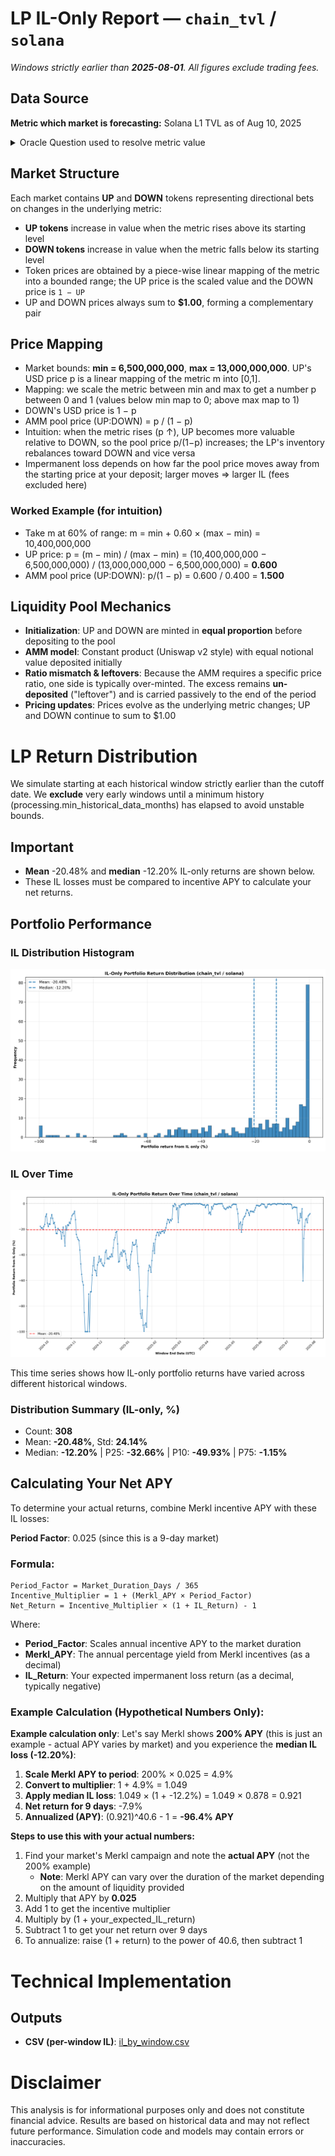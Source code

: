 # LP IL-Only Report — `chain_tvl` / `solana`

_Windows strictly earlier than **2025-08-01**. All figures exclude trading fees._

## Data Source
**Metric which market is forecasting:** Solana L1 TVL as of Aug 10, 2025

<details><summary>Oracle Question used to resolve metric value</summary>

Use the DefiLlama API historical chain TVL endpoint at https://api.llama.fi/v2/historicalChainTvl/Solana. Return the Solana chain total TVL in USD from the record with the greatest timestamp at or before 2025-08-10 00:00:00 UTC (UTC).Multiply by 100, then report as an integer, rounded up.

</details>

## Market Structure
Each market contains **UP** and **DOWN** tokens representing directional bets on changes in the underlying metric:
- **UP tokens** increase in value when the metric rises above its starting level
- **DOWN tokens** increase in value when the metric falls below its starting level
- Token prices are obtained by a piece-wise linear mapping of the metric into a bounded range; the UP price is the scaled value and the DOWN price is `1 − UP`
- UP and DOWN prices always sum to **$1.00**, forming a complementary pair

## Price Mapping
- Market bounds: **min = 6,500,000,000**, **max = 13,000,000,000**. UP's USD price p is a linear mapping of the metric m into [0,1].
- Mapping: we scale the metric between min and max to get a number p between 0 and 1 (values below min map to 0; above max map to 1)
- DOWN's USD price is 1 − p
- AMM pool price (UP:DOWN) = p / (1 − p)
- Intuition: when the metric rises (p ↑), UP becomes more valuable relative to DOWN, so the pool price p/(1−p) increases; the LP's inventory rebalances toward DOWN and vice versa
- Impermanent loss depends on how far the pool price moves away from the starting price at your deposit; larger moves ⇒ larger IL (fees excluded here)

### Worked Example (for intuition)
- Take m at 60% of range: m = min + 0.60 × (max − min) = 10,400,000,000
- UP price: p = (m − min) / (max − min) = (10,400,000,000 − 6,500,000,000) / (13,000,000,000 − 6,500,000,000) = **0.600**
- AMM pool price (UP:DOWN): p/(1 − p) = 0.600 / 0.400 = **1.500**


## Liquidity Pool Mechanics
- **Initialization**: UP and DOWN are minted in **equal proportion** before depositing to the pool
- **AMM model**: Constant product (Uniswap v2 style) with equal notional value deposited initially
- **Ratio mismatch & leftovers**: Because the AMM requires a specific price ratio, one side is typically over-minted. The excess remains **un-deposited** ("leftover") and is carried passively to the end of the period
- **Pricing updates**: Prices evolve as the underlying metric changes; UP and DOWN continue to sum to $1.00

# LP Return Distribution
We simulate starting at each historical window strictly earlier than the cutoff date. 
We **exclude** very early windows until a minimum history (processing.min_historical_data_months) has elapsed to avoid unstable bounds.

## Important
- **Mean** -20.48% and **median** -12.20% IL-only returns are shown below.
- These IL losses must be compared to incentive APY to calculate your net returns.

## Portfolio Performance
### IL Distribution Histogram
![Portfolio Return Distributions](il_hist.png)

### IL Over Time
![IL Returns Over Time](il_timeseries.png)

This time series shows how IL-only portfolio returns have varied across different historical windows.

### Distribution Summary (IL-only, %)

- Count: **308**
- Mean: **-20.48%**, Std: **24.14%**
- Median: **-12.20%**  |  P25: **-32.66%**  |  P10: **-49.93%**  |  P75: **-1.15%**

## Calculating Your Net APY

To determine your actual returns, combine Merkl incentive APY with these IL losses:

**Period Factor**: 0.025 (since this is a 9-day market)

### Formula:
```
Period_Factor = Market_Duration_Days / 365
Incentive_Multiplier = 1 + (Merkl_APY × Period_Factor)
Net_Return = Incentive_Multiplier × (1 + IL_Return) - 1
```

Where:
- **Period_Factor**: Scales annual incentive APY to the market duration
- **Merkl_APY**: The annual percentage yield from Merkl incentives (as a decimal)
- **IL_Return**: Your expected impermanent loss return (as a decimal, typically negative)

### Example Calculation (Hypothetical Numbers Only):
**Example calculation only**: Let's say Merkl shows **200% APY** (this is just an example - actual APY varies by market) and you experience the **median IL loss (-12.20%)**:

1. **Scale Merkl APY to period**: 200% × 0.025 = 4.9%
2. **Convert to multiplier**: 1 + 4.9% = 1.049
3. **Apply median IL loss**: 1.049 × (1 + -12.2%) = 1.049 × 0.878 = 0.921
4. **Net return for 9 days**: -7.9%
5. **Annualized (APY)**: (0.921)^40.6 - 1 = **-96.4% APY**

**Steps to use this with your actual numbers:**
1. Find your market's Merkl campaign and note the **actual APY** (not the 200% example)
   - **Note**: Merkl APY can vary over the duration of the market depending on the amount of liquidity provided
2. Multiply that APY by **0.025**
3. Add 1 to get the incentive multiplier
4. Multiply by (1 + your_expected_IL_return)
5. Subtract 1 to get your net return over 9 days
6. To annualize: raise (1 + return) to the power of 40.6, then subtract 1

# Technical Implementation

## Outputs
- **CSV (per-window IL)**: [il_by_window.csv](il_by_window.csv)

# Disclaimer
This analysis is for informational purposes only and does not constitute financial advice. Results are based on historical data and may not reflect future performance. Simulation code and models may contain errors or inaccuracies.